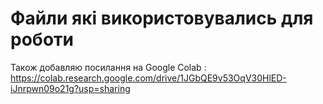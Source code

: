 # Файли які використовувались для роботи

Також добавляю посилання на Google Colab : https://colab.research.google.com/drive/1JGbQE9v53OqV30HlED-iJnrpwn09o21g?usp=sharing

